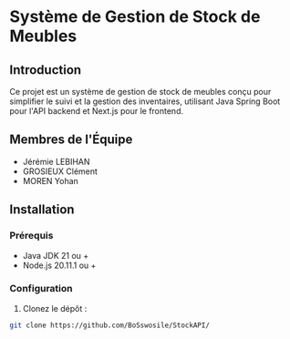 # Système de Gestion de Stock de Meubles

## Introduction
Ce projet est un système de gestion de stock de meubles conçu pour simplifier le suivi et la gestion des inventaires, utilisant Java Spring Boot pour l'API backend et Next.js pour le frontend.

## Membres de l'Équipe
- Jérémie LEBIHAN
- GROSIEUX Clément
- MOREN Yohan

## Installation

### Prérequis
- Java JDK 21 ou +
- Node.js 20.11.1 ou +

### Configuration
1. Clonez le dépôt :
```sh
git clone https://github.com/BoSswosile/StockAPI/
```
